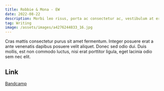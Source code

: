 ```yaml
---
title: Robbie & Mona - EW
date: 2022-08-22
description: Morbi leo risus, porta ac consectetur ac, vestibulum at eros.
tag: Writing
image: /assets/images/a4276244833_16.jpg
---
```

Cras mattis consectetur purus sit amet fermentum. Integer posuere erat a ante venenatis dapibus posuere velit aliquet. Donec sed odio dui. Duis mollis, est non commodo luctus, nisi erat porttitor ligula, eget lacinia odio sem nec elit.

## Link

[Bandcamp](https://robbieandmona.bandcamp.com/album/ew)
